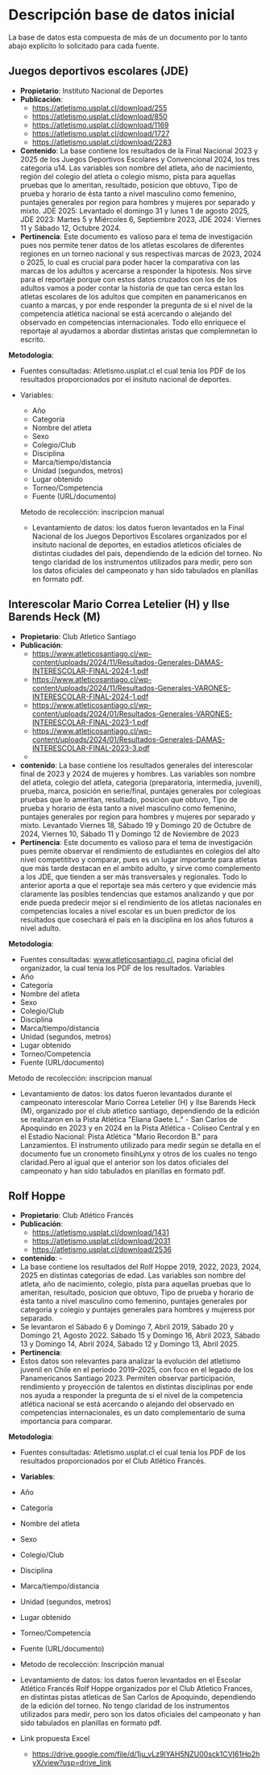 # Descripción base de datos inicial
La base de datos esta compuesta de más de un documento por lo tanto abajo explicito lo solicitado para cada fuente.

## Juegos deportivos escolares (JDE)
- **Propietario**: Instituto Nacional de Deportes
- **Publicación**:
   - https://atletismo.usplat.cl/download/255
   - https://atletismo.usplat.cl/download/850
   - https://atletismo.usplat.cl/download/1169
   - https://atletismo.usplat.cl/download/1727
   - https://atletismo.usplat.cl/download/2283 
- **Contenido**: La base contiene los resultados de la Final Nacional 2023 y 2025 de los Juegos Deportivos Escolares y Convencional 2024, los tres categoria u14. Las variables son nombre del atleta, año de nacimiento, región del colegio del atleta o colegio mismo, pista para aquellas pruebas que lo ameritan, resultado, posicion que obtuvo, Tipo de prueba y horario de ésta tanto a nivel masculino como femenino, puntajes generales por region para hombres y mujeres por separado y mixto. JDE 2025: Levantado el domingo 31 y lunes 1 de agosto 2025, JDE 2023: Martes 5 y Miércoles 6, Septiembre 2023, JDE 2024: Viernes 11 y Sábado 12, Octubre 2024.
- **Pertinencia**: Este documento es valioso para el tema de investigación pues nos permite tener datos de los atletas escolares de diferentes regiones en un torneo nacional y sus respectivas marcas de 2023, 2024 o 2025, lo cual es crucial para poder hacer la comparativa con las marcas de los adultos y acercarse a responder la hipotesis. Nos sirve para el reportaje porque con estos datos cruzados con los de los adultos vamos a poder contar la historia de que tan cerca estan los atletas escolares de los adultos que compiten en panamericanos en cuanto a marcas, y por ende responder la pregunta de si el nivel de la competencia atlética nacional se está acercando o alejando del observado en competencias internacionales. Todo ello enriquece el reportaje al ayudarnos a abordar distintas aristas que complemnetan lo escrito.

**Metodologia**:
  - Fuentes consultadas: Atletismo.usplat.cl el cual tenia los PDF de los resultados proporcionados por el insituto nacional de deportes.
- Variables:
  -  Año  
  - Categoría 
  - Nombre del atleta  
  - Sexo  
  - Colegio/Club  
  - Disciplina  
  - Marca/tiempo/distancia  
  - Unidad (segundos, metros)  
  - Lugar obtenido  
  - Torneo/Competencia  
  - Fuente (URL/documento)
    
  Metodo de recolección: inscripcion manual
  - Levantamiento de datos: los datos fueron levantados en la Final Nacional de los Juegos Deportivos Escolares organizados por el insituto nacional de deportes, en estadios atleticos oficiales de distintas ciudades del pais, dependiendo de la edición del torneo. No tengo claridad de los instrumentos utilizados para medir, pero son los datos oficiales del campeonato y han sido tabulados en planillas en formato pdf.

## Interescolar Mario Correa Letelier (H)  y Ilse Barends Heck (M)
- **Propietario**: Club Atletico Santiago
- **Publicación**:
   - https://www.atleticosantiago.cl/wp-content/uploads/2024/11/Resultados-Generales-DAMAS-INTERESCOLAR-FINAL-2024-1.pdf
   - https://www.atleticosantiago.cl/wp-content/uploads/2024/11/Resultados-Generales-VARONES-INTERESCOLAR-FINAL-2024-1.pdf
   - https://www.atleticosantiago.cl/wp-content/uploads/2024/01/Resultados-Generales-VARONES-INTERESCOLAR-FINAL-2023-1.pdf
   - https://www.atleticosantiago.cl/wp-content/uploads/2024/01/Resultados-Generales-DAMAS-INTERESCOLAR-FINAL-2023-3.pdf
   - 
- **contenido**: La base contiene los resultados generales del interescolar final de 2023 y 2024 de mujeres y hombres. Las variables son nombre del atleta, colegio del atleta, categoria (preparatoria, intermedia, juvenil), prueba, marca, posición en serie/final, puntajes generales por colegioas pruebas que lo ameritan, resultado, posicion que obtuvo, Tipo de prueba y horario de ésta tanto a nivel masculino como femenino, puntajes generales por region para hombres y mujeres por separado y mixto. Levantado Viernes 18, Sábado 19 y Domingo 20 de Octubre de 2024, Viernes 10, Sábado 11 y Domingo 12 de Noviembre de 2023  
- **Pertinencia**:
Este documento es valioso para el tema de investigación pues pemite observar el rendimiento de estudiantes en colegios del alto nivel competititvo y comparar, pues es un lugar importante para atletas que más tarde destacan en el ambito adulto, y sirve como complemento a los JDE, que tienden a ser más transversales y regionales. Todo lo anterior aporta a que el reportaje sea más certero y que evidencie más claramente las posibles tendencias que estamos analizando y que por ende pueda predecir mejor si el rendimiento de los atletas nacionales en competencias locales a nivel escolar es un buen predictor de los resultados que cosechará el país en la disciplina en los años futuros a nivel adulto.

**Metodologia**:
  - Fuentes consultadas: www.atleticosantiago.cl, pagina oficial del organizador, la cual tenia los PDF de los resultados.
Variables
  -  Año  
  - Categoría  
  - Nombre del atleta  
  - Sexo  
  - Colegio/Club  
  - Disciplina  
  - Marca/tiempo/distancia  
  - Unidad (segundos, metros)  
  - Lugar obtenido  
  - Torneo/Competencia  
  - Fuente (URL/documento)
    
Metodo de recolección: inscripcion manual
  - Levantamiento de datos: los datos fueron levantados durante el campeonato interescolar Mario Correa Letelier (H) y Ilse Barends Heck (M), organizado por el club atletico santiago, dependiendo de la edición se realizaron en la Pista Atlética "Eliana Gaete L." - San Carlos de Apoquindo en 2023 y en 2024 en la Pista Atlética - Coliseo Central y en el Estadio Nacional: Pista Atlética "Mario Recordon B." para Lanzamientos. El instrumento utilizado para medir según se detalla en el documento fue un cronometo finsihLynx y otros de los cuales no tengo claridad.Pero al igual que el anterior son los datos oficiales del campeonato y han sido tabulados en planillas en formato pdf.

## Rolf Hoppe
- **Propietario**: Club Atlético Francés
-  **Publicación**:
   - https://atletismo.usplat.cl/download/1431
   - https://atletismo.usplat.cl/download/2031
   - https://atletismo.usplat.cl/download/2536
- **contenido**: -
- La base contiene los resultados del Rolf Hoppe 2019, 2022, 2023, 2024, 2025 en distintas categorias de edad. Las variables son nombre del atleta, año de nacimiento, colegio, pista para aquellas pruebas que lo ameritan, resultado, posicion que obtuvo, Tipo de prueba y horario de ésta tanto a nivel masculino como femenino, puntajes generales por categoria y colegio y puntajes generales para hombres y mujeress por separado.
- Se levantaron el Sábado 6 y Domingo 7, Abril 2019, Sábado 20 y Domingo 21, Agosto 2022. Sábado 15 y Domingo 16, Abril 2023, Sábado 13 y Domingo 14, Abril 2024, Sábado 12 y Domingo 13, Abril 2025.
- **Pertinencia**:
- Estos datos son relevantes para analizar la evolución del atletismo juvenil en Chile en el periodo 2019–2025, con foco en el legado de los Panamericanos Santiago 2023.
Permiten observar participación, rendimiento y proyección de talentos en distintas disciplinas por ende nos ayuda a responder la pregunta de si el nivel de la competencia atlética nacional se está acercando o alejando del observado en competencias internacionales, es un dato complementario de suma importancia para comparar.

**Metodologia**:
  - Fuentes consultadas: Atletismo.usplat.cl el cual tenia los PDF de los resultados proporcionados por el Club Atlético Francés.
  -  **Variables**:
  - Año  
  - Categoría   
  - Nombre del atleta  
  - Sexo  
  - Colegio/Club  
  - Disciplina  
  - Marca/tiempo/distancia  
  - Unidad (segundos, metros)  
  - Lugar obtenido  
  - Torneo/Competencia  
  - Fuente (URL/documento)
  - Metodo de recolección: Inscripción manual
  - Levantamiento de datos: los datos fueron levantados en el Escolar Atlético Francés Rolf Hoppe organizados por el Club Atletico Frances, en distintas pistas atleticas de San Carlos de Apoquindo, dependiendo de la edición del torneo. No tengo claridad de los instrumentos utilizados para medir, pero son los datos oficiales del campeonato y han sido tabulados en planillas en formato pdf.

- Link propuesta Excel
  - https://drive.google.com/file/d/1ju_vLz9lYAH5NZU00sck1CVI61Hp2hyX/view?usp=drive_link
    
